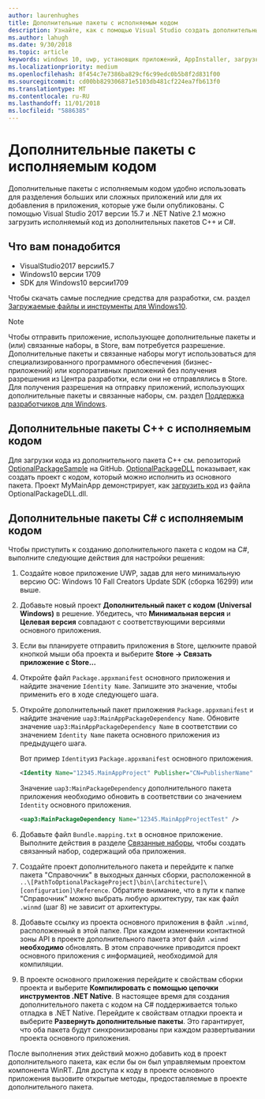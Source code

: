 ```yaml
---
author: laurenhughes
title: Дополнительные пакеты с исполняемым кодом
description: Узнайте, как с помощью Visual Studio создать дополнительный пакет с исполняемым кодом.
ms.author: lahugh
ms.date: 9/30/2018
ms.topic: article
keywords: windows 10, uwp, установщик приложений, AppInstaller, загрузка неопубликованных приложений, связанный набор, дополнительные пакеты
ms.localizationpriority: medium
ms.openlocfilehash: 8f454c7e7386ba829cf6c99edc0b5b8f2d831f00
ms.sourcegitcommit: cd00bb829306871e5103db481cf224ea7fb613f0
ms.translationtype: MT
ms.contentlocale: ru-RU
ms.lasthandoff: 11/01/2018
ms.locfileid: "5886385"
---
```

# <a name="optional-packages-with-executable-code"></a>Дополнительные пакеты с исполняемым кодом
 
Дополнительные пакеты с исполняемым кодом удобно использовать для разделения больших или сложных приложений или для их добавления в приложения, которые уже были опубликованы. С помощью Visual Studio 2017 версии 15.7 и .NET Native 2.1 можно загрузить исполняемый код из дополнительных пакетов C++ и C#.

## <a name="prerequisites"></a>Что вам понадобится
- VisualStudio2017 версии15.7
- Windows10 версии 1709
- SDK для Windows10 версии1709

Чтобы скачать самые последние средства для разработки, см. раздел [Загружаемые файлы и инструменты для Windows10](https://developer.microsoft.com/windows/downloads). 

> [!NOTE]
> Чтобы отправить приложение, использующее дополнительные пакеты и (или) связанные наборы, в Store, вам потребуется разрешение. Дополнительные пакеты и связанные наборы могут использоваться для специализированного программного обеспечения (бизнес-приложений) или корпоративных приложений без получения разрешения из Центра разработки, если они не отправлялись в Store. Для получения разрешения на отправку приложений, использующих дополнительные пакеты и связанные наборы, см. раздел [Поддержка разработчиков для Windows](https://developer.microsoft.com/windows/support).

## <a name="c-optional-packages-with-executable-code"></a>Дополнительные пакеты C++ с исполняемым кодом

Для загрузки кода из дополнительного пакета C++ см. репозиторий [OptionalPackageSample](https://github.com/AppInstaller/OptionalPackageSample) на GitHub. [OptionalPackageDLL](https://github.com/AppInstaller/OptionalPackageSample/tree/master/OptionalPackageDLL) показывает, как создать проект с кодом, который можно исполнить из основного пакета. Проект MyMainApp демонстрирует, как [загрузить код](https://github.com/AppInstaller/OptionalPackageSample/blob/bf6b4915ff1f3b8abfdaacb1ad9e77184c49fe18/MyMainApp/MainPage.xaml.cpp#L182) из файла OptionalPackageDLL.dll.

## <a name="c-optional-packages-with-executable-code"></a>Дополнительные пакеты C# с исполняемым кодом

Чтобы приступить к созданию дополнительного пакета с кодом на C#, выполните следующие действия для настройки решения:

1. Создайте новое приложение UWP, задав для него минимальную версию ОС: Windows 10 Fall Creators Update SDK (сборка 16299) или выше.

2. Добавьте новый проект **Дополнительный пакет с кодом (Universal Windows)** в решение. Убедитесь, что **Минимальная версия** и **Целевая версия** совпадают с соответствующими версиями основного приложения.

3. Если вы планируете отправить приложения в Store, щелкните правой кнопкой мыши оба проекта и выберите **Store -> Связать приложение с Store...**

4. Откройте файл `Package.appxmanifest` основного приложения и найдите значение `Identity Name`. Запишите это значение, чтобы применить его в ходе следующего шага.

5. Откройте дополнительный пакет приложения `Package.appxmanifest` и найдите значение `uap3:MainAppPackageDependency Name`. Обновите значение `uap3:MainAppPackageDependency Name` в соответствии со значением `Identity Name` пакета основного приложения из предыдущего шага. 

    Вот пример `Identity`из `Package.appxmanifest` основного приложения.
    ```XML
    <Identity Name="12345.MainAppProject" Publisher="CN=PublisherName" Version="1.0.0.0" />
    ```

    Значение `uap3:MainPackageDependency` дополнительного пакета приложения необходимо обновить в соответствии со значением `Identity` основного приложения.
    ```XML
    <uap3:MainPackageDependency Name="12345.MainAppProjectTest" />
    ```

6. Добавьте файл `Bundle.mapping.txt` в основное приложение. Выполните действия в разделе [Связанные наборы](https://docs.microsoft.com/windows/uwp/packaging/optional-packages#related-sets), чтобы создать связанный набор, содержащий оба приложения. 

7. Создайте проект дополнительного пакета и перейдите к папке пакета "Справочник" в выходных данных сборки, расположенной в `..\[PathToOptionalPackageProject]\bin\[architecture]\[configuration]\Reference`. Обратите внимание, что в пути к папке "Справочник" можно выбрать любую архитектуру, так как файл `.winmd` (шаг 8) не зависит от архитектуры.

8. Добавьте ссылку из проекта основного приложения в файл `.winmd`, расположенный в этой папке. При каждом изменении контактной зоны API в проекте дополнительного пакета этот файл `.winmd` **необходимо** обновлять. В этом справочнике приводится проект основного приложения с информацией, необходимой для компиляции.

9. В проекте основного приложения перейдите к свойствам сборки проекта и выберите **Компилировать с помощью цепочки инструментов .NET Native**. В настоящее время для создания дополнительного пакета с кодом на C# поддерживается только отладка в .NET Native. Перейдите к свойствам отладки проекта и выберите **Развернуть дополнительные пакеты**. Это гарантирует, что оба пакета будут синхронизированы при каждом развертывании проекта основного приложения.

После выполнения этих действий можно добавить код в проект дополнительного пакета, как если бы он был управляемым проектом компонента WinRT. Для доступа к коду в проекте основного приложения вызовите открытые методы, предоставляемые в проекте дополнительного пакета.